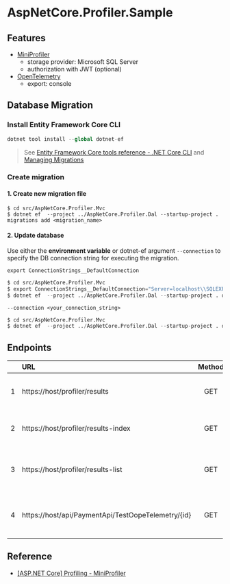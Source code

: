 # AspNetCore.Profiler.Sample

## Features

- [MiniProfiler](https://github.com/MiniProfiler)
    - storage provider: Microsoft SQL Server 
    - authorization with JWT (optional)
- [OpenTelemetry](https://github.com/open-telemetry)
    - export: console


## Database Migration

### Install Entity Framework Core CLI

```s
dotnet tool install --global dotnet-ef
```

> See [Entity Framework Core tools reference - .NET Core CLI](https://learn.microsoft.com/en-us/ef/core/cli/dotnet#installing-the-tools) and [Managing Migrations](https://learn.microsoft.com/en-us/ef/core/managing-schemas/migrations/managing?tabs=dotnet-core-cli)


### Create migration

#### 1. Create new migration file

```
$ cd src/AspNetCore.Profiler.Mvc
$ dotnet ef  --project ../AspNetCore.Profiler.Dal --startup-project . migrations add <migration_name>
```

#### 2. Update database

Use either the **environment variable** or dotnet-ef argument `--connection` to specify the DB connection string for executing the migration. 


`export ConnectionStrings__DefaultConnection`

```s
$ cd src/AspNetCore.Profiler.Mvc
$ export ConnectionStrings__DefaultConnection="Server=localhost\\SQLEXPRESS;Database=demo;Trusted_Connection=True;TrustServerCertificate=True;"
$ dotnet ef  --project ../AspNetCore.Profiler.Dal --startup-project . database update
```

`--connection <your_connection_string>`

```s
$ cd src/AspNetCore.Profiler.Mvc
$ dotnet ef  --project ../AspNetCore.Profiler.Dal --startup-project . database update --connection "Server=localhost\\SQLEXPRESS;Database=demo;Trusted_Connection=True;TrustServerCertificate=True;"
```

## Endpoints

|   | URL | Method | Description |
|:-:|:----|:------:|:------------|
| 1 | https://host/profiler/results                      | GET | Profiling result for the latest request. |
| 2 | https://host/profiler/results-index                | GET | Profiling results for stored requests. |
| 3 | https://host/profiler/results-list                 | GET | Profiling results in JSON for stored requests. |
| 4 | https://host/api/PaymentApi/TestOopeTelemetry/{id} | GET | Test Open Telemetry to show Trace and Span ID. |


## Reference

- [[ASP.NET Core] Profiling - MiniProfiler](https://karatejb.blogspot.com/2020/04/aspnet-core-profiling-miniprofiler.html)

